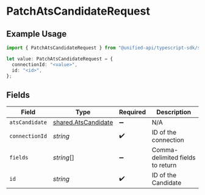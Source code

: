 # PatchAtsCandidateRequest

## Example Usage

```typescript
import { PatchAtsCandidateRequest } from "@unified-api/typescript-sdk/sdk/models/operations";

let value: PatchAtsCandidateRequest = {
  connectionId: "<value>",
  id: "<id>",
};
```

## Fields

| Field                                                             | Type                                                              | Required                                                          | Description                                                       |
| ----------------------------------------------------------------- | ----------------------------------------------------------------- | ----------------------------------------------------------------- | ----------------------------------------------------------------- |
| `atsCandidate`                                                    | [shared.AtsCandidate](../../../sdk/models/shared/atscandidate.md) | :heavy_minus_sign:                                                | N/A                                                               |
| `connectionId`                                                    | *string*                                                          | :heavy_check_mark:                                                | ID of the connection                                              |
| `fields`                                                          | *string*[]                                                        | :heavy_minus_sign:                                                | Comma-delimited fields to return                                  |
| `id`                                                              | *string*                                                          | :heavy_check_mark:                                                | ID of the Candidate                                               |